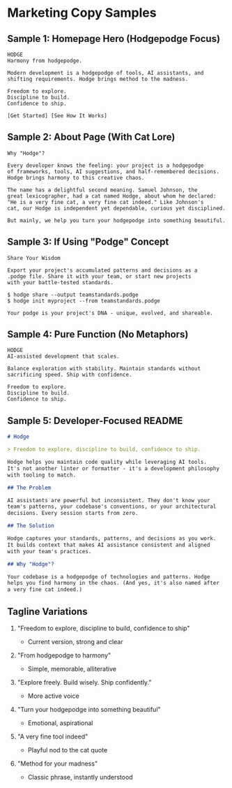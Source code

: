 # Marketing Copy Samples

## Sample 1: Homepage Hero (Hodgepodge Focus)

```
HODGE
Harmony from hodgepodge.

Modern development is a hodgepodge of tools, AI assistants, and 
shifting requirements. Hodge brings method to the madness.

Freedom to explore.
Discipline to build.  
Confidence to ship.

[Get Started] [See How It Works]
```

## Sample 2: About Page (With Cat Lore)

```
Why "Hodge"?

Every developer knows the feeling: your project is a hodgepodge 
of frameworks, tools, AI suggestions, and half-remembered decisions. 
Hodge brings harmony to this creative chaos.

The name has a delightful second meaning. Samuel Johnson, the 
great lexicographer, had a cat named Hodge, about whom he declared: 
"He is a very fine cat, a very fine cat indeed." Like Johnson's 
cat, our Hodge is independent yet dependable, curious yet disciplined.

But mainly, we help you turn your hodgepodge into something beautiful.
```

## Sample 3: If Using "Podge" Concept

```
Share Your Wisdom

Export your project's accumulated patterns and decisions as a 
.podge file. Share it with your team, or start new projects 
with your battle-tested standards.

$ hodge share --output teamstandards.podge
$ hodge init myproject --from teamstandards.podge

Your podge is your project's DNA - unique, evolved, and shareable.
```

## Sample 4: Pure Function (No Metaphors)

```
HODGE
AI-assisted development that scales.

Balance exploration with stability. Maintain standards without 
sacrificing speed. Ship with confidence.

Freedom to explore.
Discipline to build.
Confidence to ship.
```

## Sample 5: Developer-Focused README

```markdown
# Hodge

> Freedom to explore, discipline to build, confidence to ship.

Hodge helps you maintain code quality while leveraging AI tools. 
It's not another linter or formatter - it's a development philosophy 
with tooling to match.

## The Problem

AI assistants are powerful but inconsistent. They don't know your 
team's patterns, your codebase's conventions, or your architectural 
decisions. Every session starts from zero.

## The Solution  

Hodge captures your standards, patterns, and decisions as you work.
It builds context that makes AI assistance consistent and aligned 
with your team's practices.

## Why "Hodge"?

Your codebase is a hodgepodge of technologies and patterns. Hodge 
helps you find harmony in the chaos. (And yes, it's also named after 
a very fine cat indeed.)
```

## Tagline Variations

1. "Freedom to explore, discipline to build, confidence to ship"
   - Current version, strong and clear

2. "From hodgepodge to harmony"
   - Simple, memorable, alliterative

3. "Explore freely. Build wisely. Ship confidently."
   - More active voice

4. "Turn your hodgepodge into something beautiful"
   - Emotional, aspirational

5. "A very fine tool indeed"
   - Playful nod to the cat quote

6. "Method for your madness"
   - Classic phrase, instantly understood